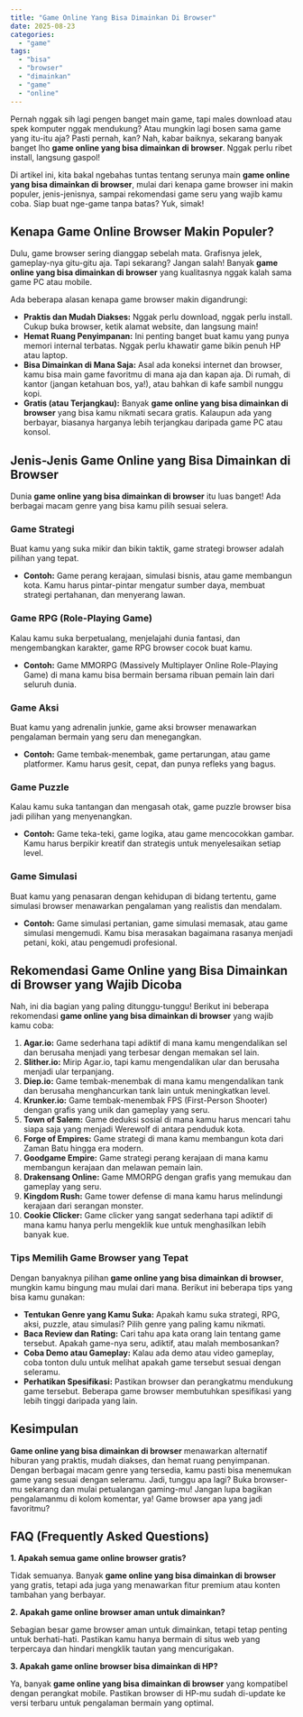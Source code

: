 ```yaml
---
title: "Game Online Yang Bisa Dimainkan Di Browser"
date: 2025-08-23
categories: 
  - "game"
tags: 
  - "bisa"
  - "browser"
  - "dimainkan"
  - "game"
  - "online"
---
```


Pernah nggak sih lagi pengen banget main game, tapi males download atau spek komputer nggak mendukung? Atau mungkin lagi bosen sama game yang itu-itu aja? Pasti pernah, kan? Nah, kabar baiknya, sekarang banyak banget lho **game online yang bisa dimainkan di browser**. Nggak perlu ribet install, langsung gaspol!

Di artikel ini, kita bakal ngebahas tuntas tentang serunya main **game online yang bisa dimainkan di browser**, mulai dari kenapa game browser ini makin populer, jenis-jenisnya, sampai rekomendasi game seru yang wajib kamu coba. Siap buat nge-game tanpa batas? Yuk, simak!

## Kenapa Game Online Browser Makin Populer?

Dulu, game browser sering dianggap sebelah mata. Grafisnya jelek, gameplay-nya gitu-gitu aja. Tapi sekarang? Jangan salah! Banyak **game online yang bisa dimainkan di browser** yang kualitasnya nggak kalah sama game PC atau mobile.

Ada beberapa alasan kenapa game browser makin digandrungi:

- **Praktis dan Mudah Diakses:** Nggak perlu download, nggak perlu install. Cukup buka browser, ketik alamat website, dan langsung main!
- **Hemat Ruang Penyimpanan:** Ini penting banget buat kamu yang punya memori internal terbatas. Nggak perlu khawatir game bikin penuh HP atau laptop.
- **Bisa Dimainkan di Mana Saja:** Asal ada koneksi internet dan browser, kamu bisa main game favoritmu di mana aja dan kapan aja. Di rumah, di kantor (jangan ketahuan bos, ya!), atau bahkan di kafe sambil nunggu kopi.
- **Gratis (atau Terjangkau):** Banyak **game online yang bisa dimainkan di browser** yang bisa kamu nikmati secara gratis. Kalaupun ada yang berbayar, biasanya harganya lebih terjangkau daripada game PC atau konsol.

## Jenis-Jenis Game Online yang Bisa Dimainkan di Browser

Dunia **game online yang bisa dimainkan di browser** itu luas banget! Ada berbagai macam genre yang bisa kamu pilih sesuai selera.

### Game Strategi

Buat kamu yang suka mikir dan bikin taktik, game strategi browser adalah pilihan yang tepat.

- **Contoh:** Game perang kerajaan, simulasi bisnis, atau game membangun kota. Kamu harus pintar-pintar mengatur sumber daya, membuat strategi pertahanan, dan menyerang lawan.

### Game RPG (Role-Playing Game)

Kalau kamu suka berpetualang, menjelajahi dunia fantasi, dan mengembangkan karakter, game RPG browser cocok buat kamu.

- **Contoh:** Game MMORPG (Massively Multiplayer Online Role-Playing Game) di mana kamu bisa bermain bersama ribuan pemain lain dari seluruh dunia.

### Game Aksi

Buat kamu yang adrenalin junkie, game aksi browser menawarkan pengalaman bermain yang seru dan menegangkan.

- **Contoh:** Game tembak-menembak, game pertarungan, atau game platformer. Kamu harus gesit, cepat, dan punya refleks yang bagus.

### Game Puzzle

Kalau kamu suka tantangan dan mengasah otak, game puzzle browser bisa jadi pilihan yang menyenangkan.

- **Contoh:** Game teka-teki, game logika, atau game mencocokkan gambar. Kamu harus berpikir kreatif dan strategis untuk menyelesaikan setiap level.

### Game Simulasi

Buat kamu yang penasaran dengan kehidupan di bidang tertentu, game simulasi browser menawarkan pengalaman yang realistis dan mendalam.

- **Contoh:** Game simulasi pertanian, game simulasi memasak, atau game simulasi mengemudi. Kamu bisa merasakan bagaimana rasanya menjadi petani, koki, atau pengemudi profesional.

## Rekomendasi Game Online yang Bisa Dimainkan di Browser yang Wajib Dicoba

Nah, ini dia bagian yang paling ditunggu-tunggu! Berikut ini beberapa rekomendasi **game online yang bisa dimainkan di browser** yang wajib kamu coba:

1. **Agar.io:** Game sederhana tapi adiktif di mana kamu mengendalikan sel dan berusaha menjadi yang terbesar dengan memakan sel lain.
2. **Slither.io:** Mirip Agar.io, tapi kamu mengendalikan ular dan berusaha menjadi ular terpanjang.
3. **Diep.io:** Game tembak-menembak di mana kamu mengendalikan tank dan berusaha menghancurkan tank lain untuk meningkatkan level.
4. **Krunker.io:** Game tembak-menembak FPS (First-Person Shooter) dengan grafis yang unik dan gameplay yang seru.
5. **Town of Salem:** Game deduksi sosial di mana kamu harus mencari tahu siapa saja yang menjadi Werewolf di antara penduduk kota.
6. **Forge of Empires:** Game strategi di mana kamu membangun kota dari Zaman Batu hingga era modern.
7. **Goodgame Empire:** Game strategi perang kerajaan di mana kamu membangun kerajaan dan melawan pemain lain.
8. **Drakensang Online:** Game MMORPG dengan grafis yang memukau dan gameplay yang seru.
9. **Kingdom Rush:** Game tower defense di mana kamu harus melindungi kerajaan dari serangan monster.
10. **Cookie Clicker:** Game clicker yang sangat sederhana tapi adiktif di mana kamu hanya perlu mengeklik kue untuk menghasilkan lebih banyak kue.

### Tips Memilih Game Browser yang Tepat

Dengan banyaknya pilihan **game online yang bisa dimainkan di browser**, mungkin kamu bingung mau mulai dari mana. Berikut ini beberapa tips yang bisa kamu gunakan:

- **Tentukan Genre yang Kamu Suka:** Apakah kamu suka strategi, RPG, aksi, puzzle, atau simulasi? Pilih genre yang paling kamu nikmati.
- **Baca Review dan Rating:** Cari tahu apa kata orang lain tentang game tersebut. Apakah game-nya seru, adiktif, atau malah membosankan?
- **Coba Demo atau Gameplay:** Kalau ada demo atau video gameplay, coba tonton dulu untuk melihat apakah game tersebut sesuai dengan seleramu.
- **Perhatikan Spesifikasi:** Pastikan browser dan perangkatmu mendukung game tersebut. Beberapa game browser membutuhkan spesifikasi yang lebih tinggi daripada yang lain.

## Kesimpulan

**Game online yang bisa dimainkan di browser** menawarkan alternatif hiburan yang praktis, mudah diakses, dan hemat ruang penyimpanan. Dengan berbagai macam genre yang tersedia, kamu pasti bisa menemukan game yang sesuai dengan seleramu. Jadi, tunggu apa lagi? Buka browser-mu sekarang dan mulai petualangan gaming-mu! Jangan lupa bagikan pengalamanmu di kolom komentar, ya! Game browser apa yang jadi favoritmu?

## FAQ (Frequently Asked Questions)

**1\. Apakah semua game online browser gratis?**

Tidak semuanya. Banyak **game online yang bisa dimainkan di browser** yang gratis, tetapi ada juga yang menawarkan fitur premium atau konten tambahan yang berbayar.

**2\. Apakah game online browser aman untuk dimainkan?**

Sebagian besar game browser aman untuk dimainkan, tetapi tetap penting untuk berhati-hati. Pastikan kamu hanya bermain di situs web yang terpercaya dan hindari mengklik tautan yang mencurigakan.

**3\. Apakah game online browser bisa dimainkan di HP?**

Ya, banyak **game online yang bisa dimainkan di browser** yang kompatibel dengan perangkat mobile. Pastikan browser di HP-mu sudah di-update ke versi terbaru untuk pengalaman bermain yang optimal.

